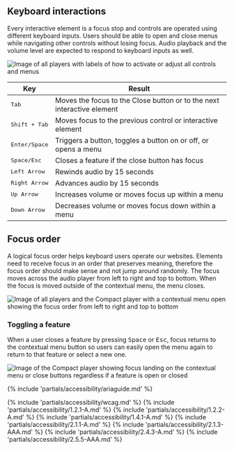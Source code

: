 
## Keyboard interactions
Every interactive element is a focus stop and controls are operated using different keyboard inputs. Users should be able to open and close menus while navigating other controls without losing focus. Audio playback and the volume level are expected to respond to keyboard inputs as well.

<uxdot-example width-adjustment="800px">
  <img src="../audio-player-a11y-keyboard-interactions.png" alt="Image of all players with labels of how to activate or adjust all controls and menus">
</uxdot-example>
  
<rh-table>
  <table>
    <thead>
      <tr>
        <th scope="col" data-label="Key">Key</th>
        <th scope="col" data-label="Result">Result</th>
      </tr>
    </thead>
    <tbody>
      <tr>
        <td data-label="Key"><kbd>Tab</kbd></td>
        <td data-label="Result">Moves the focus to the Close button or to the next interactive element</td>
      </tr>
      <tr>
        <td data-label="Key"><kbd>Shift + Tab</kbd></td>
        <td data-label="Result">Moves focus to the previous control or interactive element</td>
      </tr>
      <tr>
        <td data-label="Key"><kbd>Enter/Space</kbd></td>
        <td data-label="Result">Triggers a button, toggles a button on or off, or opens a menu</td>
      </tr>
      <tr>
        <td data-label="Key"><kbd>Space/Esc</kbd></td>
        <td data-label="Result">Closes a feature if the close button has focus</td>
      </tr>
      <tr>
        <td data-label="Key"><kbd>Left Arrow</kbd></td>
        <td data-label="Result">Rewinds audio by 15 seconds</td>
      </tr>
      <tr>
        <td data-label="Key"><kbd>Right Arrow</kbd></td>
        <td data-label="Result">Advances audio by 15 seconds</td>
      </tr>
      <tr>
        <td data-label="Key"><kbd>Up Arrow</kbd></td>
        <td data-label="Result">Increases volume or moves focus up within a menu</td>
      </tr>
      <tr>
        <td data-label="Key"><kbd>Down Arrow</kbd></td>
        <td data-label="Result">Decreases volume or moves focus down within a menu</td>
      </tr>
    </tbody>
  </table>
</rh-table>

## Focus order
A logical focus order helps keyboard users operate our websites. Elements need to receive focus in an order that preserves meaning, therefore the focus order should make sense and not jump around randomly. The focus moves across the audio player from left to right and top to bottom. When the focus is moved outside of the contextual menu, the menu closes.

<uxdot-example width-adjustment="800px">
  <img src="../audio-player-a11y-focus-order.png" alt="Image of all players and the Compact player with a contextual menu open showing the focus order from left to right and top to bottom">
</uxdot-example>

### Toggling a feature
When a user closes a feature by pressing <kbd>Space</kbd> or <kbd>Esc</kbd>, focus returns to the contextual menu button so users can easily open the menu again to return to that feature or select a new one.

<uxdot-example width-adjustment="738px">
  <img src="../audio-player-a11y-toggling-feature.png" alt="Image of the Compact player showing focus landing on the contextual menu or close buttons regardless if a feature is open or closed">
</uxdot-example>

{% include 'partials/accessibility/ariaguide.md' %}

{% include 'partials/accessibility/wcag.md' %}
{% include 'partials/accessibility/1.2.1-A.md' %}
{% include 'partials/accessibility/1.2.2-A.md' %}
{% include 'partials/accessibility/1.4.1-A.md' %}
{% include 'partials/accessibility/2.1.1-A.md' %}
{% include 'partials/accessibility/2.1.3-AAA.md' %}
{% include 'partials/accessibility/2.4.3-A.md' %}
{% include 'partials/accessibility/2.5.5-AAA.md' %}
